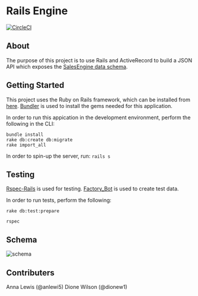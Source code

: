 # Rails Engine

[![CircleCI](https://circleci.com/gh/anlewi5/rails_engine/tree/master.svg?style=shield)](https://circleci.com/gh/anlewi5/rails_engine/tree/master)

## About

The purpose of this project is to use Rails and ActiveRecord to build a JSON API which exposes the [SalesEngine data schema](https://github.com/turingschool-examples/sales_engine/tree/master/data).

## Getting Started

This project uses the Ruby on Rails framework, which can be installed from [here](http://installrails.com/).
[Bundler](http://bundler.io/) is used to install the gems needed for this application.

In order to run this appication in the development environment, perform the following in the CLI:

```
bundle install
rake db:create db:migrate
rake import_all
```

In order to spin-up the server, run: `rails s`

## Testing

[Rspec-Rails](https://github.com/rspec/rspec-rails) is used for testing.
[Factory_Bot](https://github.com/thoughtbot/factory_bot) is used to create test data.

In order to run tests, perform the following:

`rake db:test:prepare`

`rspec`

## Schema
![schema](https://content.screencast.com/users/dionew1/folders/Jing/media/233d0162-c68e-4e57-bb71-d728af70cf61/00000073.png)


## Contributers

Anna Lewis (@anlewi5) Dione Wilson (@dionew1)
